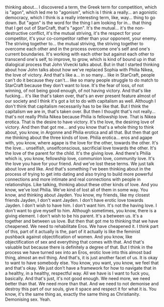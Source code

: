 ﻿thinking about... I discovered a term, the Greek term for competition, which is "agon",
which led me to "agonism", which is I think a really... an agonistic democracy, which
I think is a really interesting term, like, way... thing to go down. But "agon" is the
word for the thing I am looking for in... that thing that I get out of StarCraft, that's
"agon". It's the mutual... it's the non-destructive conflict, it's the mutual striving, it's the
respect for your competitor, it's your co-competitor rather than your opponent, your enemy. The
striving together to... the mutual striving, the striving together to overcome each other
and in the process overcome one's self and one's current boundaries. It's working with
each other but against each other to transcend one's self, to improve, to grow, which is
kind of bound up in that dialogical process that John Vivecki talks about. But in that
I started thinking about how John talks about how we've replaced Sophia with Philia Nikea,
the love of victory. And that's like a... in so many... like in StarCraft, people can't
do it because they can't... like so many people struggle to do match to StarCraft because
they don't want to lose. It's the fear of loss, of not winning, of not being good enough,
of not having victory. And that's like fucking... it's like that's taken over, that's an ever
present feature almost of our society and I think it's got a lot to do with capitalism
as well. Although I don't think that capitalism necessarily has to be like that. But I think
the capitalism we are in, that's taken over. But then I thought that's not really... that's
not really Philia Nikea because Philia is fellowship love. That is Nikea erotica. That
is the desire to have victory. It's the love, the desiring love of victory. And then that
got me... and you know that's a whole thing to think about, you know, in Argonne and Philia
erotica and all that. But then that got me thinking about the three kinds of love. Philia
erotica... eros and agape with, you know, where agape is the love for the other, towards the
other. It's the love... unselfish, unselfconscious, sacrificial love towards the other. It's the
love of the parent for the child. It's the giving love. And there's Philia which is,
you know, fellowship love, communion love, community love. It's the love you have for
your friend. And we've lost these terms. We just talk about love and like. And that's
something I've been thinking about in the process of trying to get into dating and also
trying to build more powerful connections and more intimate and real connections with
people in relationships. Like talking, thinking about these other kinds of love. And you know,
we've lost Philia. We've kind of lost all of them in some way. You know, and thinking
about Jayden. You know, my friends, like my closest friends Jayden, I don't want Jayden.
I don't have erotic love towards Jayden. I don't wish to have him. I don't want him.
It's not the having love. I don't want to give myself to him. Although sometimes, you
know, there is a giving element. I don't wish to be his parent. It's a between us. It's
a together and between us love. But then that got me to thinking that we have cheapened.
We need to rehabilitate Eros. We have cheapened it. I think part of this, part of it actually
is the, part of it actually is like the feminist pushback against objectification of women.
And you know, like objectification of sex and everything that comes with that. And that's
valuable but because there is definitely a degree of that. But I think in the process
we have turned sex into an Eros, erotic love into this almost bad thing, almost an evil
thing. And that's, it is just another facet of us. It is okay to want to have somebody
else. You know, you want, you know, we feel that and that's okay. We just don't have a
framework for how to navigate that in a healthy, in a healthy, respectful way. All we have
is I want to fuck you, basically. And that's just, it's not good enough. We need more,
we need better than that. We need more than that. And we need to not demonise and destroy
this part of our souls, give it space and respect it for what it is. You know, it's
the same thing as, exactly the same thing as Christianity. Demonising sex. Yeah.
